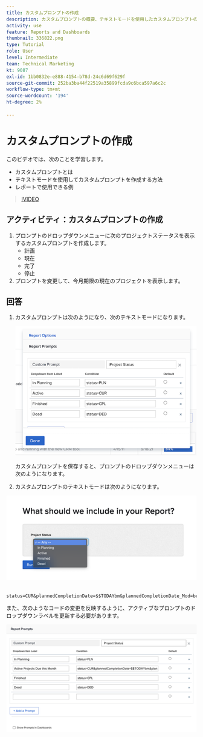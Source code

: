 ```yaml
---
title: カスタムプロンプトの作成
description: カスタムプロンプトの概要、テキストモードを使用したカスタムプロンプトの作成方法、およびWorkfrontでのレポートで使用できる例を説明します。
activity: use
feature: Reports and Dashboards
thumbnail: 336822.png
type: Tutorial
role: User
level: Intermediate
team: Technical Marketing
kt: 9087
exl-id: 1bb0832e-e888-4154-b78d-24c6d69f629f
source-git-commit: 252ba3ba44f22519a35899fcda9c6bca597a6c2c
workflow-type: tm+mt
source-wordcount: '194'
ht-degree: 2%

---
```


# カスタムプロンプトの作成

このビデオでは、次のことを学習します。

* カスタムプロンプトとは
* テキストモードを使用してカスタムプロンプトを作成する方法
* レポートで使用できる例

>[!VIDEO](https://video.tv.adobe.com/v/336822/?quality=12)

## アクティビティ：カスタムプロンプトの作成

1. プロンプトのドロップダウンメニューに次のプロジェクトステータスを表示するカスタムプロンプトを作成します。
   * 計画
   * 現在
   * 完了
   * 停止
1. プロンプトを変更して、今月期限の現在のプロジェクトを表示します。

## 回答

1. カスタムプロンプトは次のようになり、次のテキストモードになります。

   ![テキストモードで新しいフィルターを作成するための画面の画像](assets/cp-01.png)

   カスタムプロンプトを保存すると、プロンプトのドロップダウンメニューは次のようになります。

1. カスタムプロンプトのテキストモードは次のようになります。

![テキストモードで新しいフィルターを作成するための画面の画像](assets/cp-02.png)

```
   status=CUR&plannedCompletionDate=$$TODAYbm&plannedCompletionDate_Mod=between&plannedCompletionDate_Range=$$TODAYem 
```

また、次のようなコードの変更を反映するように、アクティブなプロンプトのドロップダウンラベルを更新する必要があります。

![テキストモードで新しいフィルターを作成するための画面の画像](assets/cp-02a.png)

